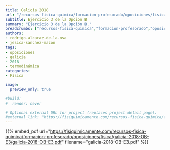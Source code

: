 ```yaml
---
title: Galicia 2018
url: "/recursos-fisica-quimica/formacion-profesorado/oposiciones/fisica/galicia-2018-OB-E3"
subtitle: Ejercicio 3 de la Opción B
summary: "Ejercicio 3 de la Opción B."
breadcrumbs: ["recursos-fisica-quimica","formacion-profesorado","oposiciones","fisica"]
authors:
- rodrigo-alcaraz-de-la-osa
- jesica-sanchez-mazon
tags:
- oposiciones
- galicia
- 2018
- termodinámica
categories:
- Física

image:
  preview_only: true

#build:
#  render: never

# Optional external URL for project (replaces project detail page).
#external_link: "https://fisiquimicamente.com/recursos-fisica-quimica/formacion-profesorado/oposiciones/fisica/galicia-2019-ob-e6/galicia-2019-ob-e6.pdf"
---
```


{{% embed_pdf url="https://fisiquimicamente.com/recursos-fisica-quimica/formacion-profesorado/oposiciones/fisica/galicia-2018-OB-E3/galicia-2018-OB-E3.pdf" filename="galicia-2018-OB-E3.pdf" %}}